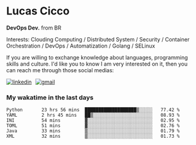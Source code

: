 # Lucas Cicco

**DevOps Dev.** from BR

Interests: Clouding Computing / Distributed System / Security / Container Orchestration / DevOps / Automatization / Golang / SELinux

If you are willing to exchange knowledge about languages, programming skills and culture. I'd like you to know I am very interested on it, then you can reach me through those social medias:

<div style="display: flex; align-items: center; gap: 10px;">
  <a href="https://www.linkedin.com/in/lucas-vitor-de-cicco" target="_blank">
    <img
      src="https://img.shields.io/badge/-LinkedIn-%230077B5?style=for-the-badge&logo=linkedin&logoColor=white"
      alt="linkedin"
      target="_blank" 
    />
  </a>
  <a href="mailto:lucasvitorx1@gmail.com">
      <img
        src="https://img.shields.io/badge/-Gmail-%23333?style=for-the-badge&logo=gmail&logoColor=white"
        alt="gmail"
        target="_blank"
      />
  </a>
</div>

### My wakatime in the last days

<!--START_SECTION:waka-->

```text
Python       23 hrs 56 mins  ███████████████████▒░░░░░   77.42 %
YAML         2 hrs 45 mins   ██▒░░░░░░░░░░░░░░░░░░░░░░   08.93 %
INI          54 mins         ▓░░░░░░░░░░░░░░░░░░░░░░░░   02.95 %
TOML         51 mins         ▓░░░░░░░░░░░░░░░░░░░░░░░░   02.76 %
Java         33 mins         ▒░░░░░░░░░░░░░░░░░░░░░░░░   01.79 %
XML          32 mins         ▒░░░░░░░░░░░░░░░░░░░░░░░░   01.73 %
```

<!--END_SECTION:waka-->
